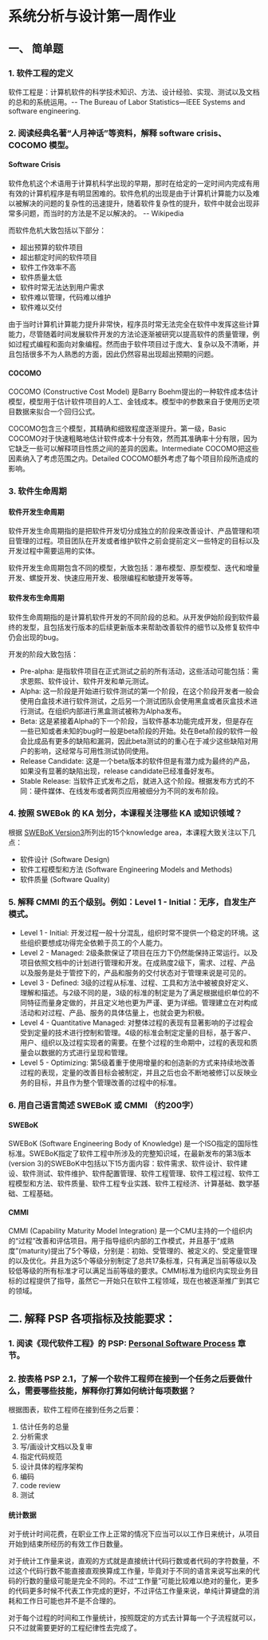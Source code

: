 # 系统分析与设计第一周作业

## 一、 简单题

### 1. 软件工程的定义

软件工程是：计算机软件的科学技术知识、方法、设计经验、实现、测试以及文档的总和的系统运用。-- The Bureau of Labor Statistics—IEEE Systems and software engineering.

### 2. 阅读经典名著“人月神话”等资料，解释 software crisis、COCOMO 模型。

#### Software Crisis

软件危机这个术语用于计算机科学出现的早期，那时在给定的一定时间内完成有用有效的计算机程序是有明显困难的。软件危机的出现是由于计算机计算能力以及难以被解决的问题的复杂性的迅速提升，随着软件复杂性的提升，软件中就会出现非常多问题，而当时的方法是不足以解决的。 -- Wikipedia

而软件危机大致包括以下部分：

- 超出预算的软件项目
- 超出额定时间的软件项目
- 软件工作效率不高
- 软件质量太低
- 软件时常无法达到用户需求
- 软件难以管理，代码难以维护
- 软件难以交付

由于当时计算机计算能力提升非常快，程序员时常无法完全在软件中发挥这些计算能力，尽管随着时间发展软件开发的方法论逐渐被研究以提高软件的质量管理，例如过程式编程和面向对象编程。然而由于软件项目过于庞大、复杂以及不清晰，并且包括很多不为人熟悉的方面，因此仍然容易出现超出预期的问题。

#### COCOMO

COCOMO (Constructive Cost Model) 是Barry Boehm提出的一种软件成本估计模型，模型用于估计软件项目的人工、金钱成本。模型中的参数来自于使用历史项目数据来拟合一个回归公式。

COCOMO包含三个模型，其精确和细致程度逐渐提升。第一级，Basic COCOMO对于快速粗略地估计软件成本十分有效，然而其准确率十分有限，因为它缺乏一些可以解释项目性质之间的差异的因素。Intermediate COCOMO把这些因素纳入了考虑范围之内。Detailed COCOMO额外考虑了每个项目阶段所造成的影响。

### 3. 软件生命周期

#### 软件开发生命周期

软件开发生命周期指的是把软件开发切分成独立的阶段来改善设计、产品管理和项目管理的过程。项目团队在开发或者维护软件之前会提前定义一些特定的目标以及开发过程中需要运用的实体。

软件开发生命周期包含不同的模型，大致包括：瀑布模型、原型模型、迭代和增量开发、螺旋开发、快速应用开发、极限编程和敏捷开发等等。

#### 软件发布生命周期

软件生命周期指的是计算机软件开发的不同阶段的总和。从开发伊始阶段到软件最终的发型，且包括发行版本的后续更新版本来帮助改善软件的细节以及修复软件中仍会出现的bug。

开发的阶段大致包括：

- Pre-alpha: 是指软件项目在正式测试之前的所有活动，这些活动可能包括：需求恩熙、软件设计、软件开发和单元测试。
- Alpha: 这一阶段是开始进行软件测试的第一个阶段，在这个阶段开发者一般会使用白盒技术进行软件测试，之后另一个测试团队会使用黑盒或者灰盒技术进行测试。在组织内部进行黑盒测试被称为Alpha发布。
- Beta: 这是紧接着Alpha的下一个阶段，当软件基本功能完成开发，但是存在一些已知或者未知的bug时一般是beta阶段的开始。处在Beta阶段的软件一般会比成品有更多的缺陷和漏洞，因此beta测试的的重心在于减少这些缺陷对用户的影响，这经常与可用性测试协同使用。
- Release Candidate: 这是一个beta版本的软件但是有潜力成为最终的产品，如果没有显著的缺陷出现，release candidate已经准备好发布。
- Stable Release: 当软件正式发布之后，就进入这个阶段。根据发布方式的不同：硬件媒体、在线发布或者网页应用被细分为不同的发布阶段。

### 4. 按照 SWEBok 的 KA 划分，本课程关注哪些 KA 或知识领域？

根据 [SWEBoK Version3](https://en.wikipedia.org/wiki/Software_Engineering_Body_of_Knowledge#SWEBOK_Version_3)所列出的15个knowledge area，本课程大致关注以下几点：

- 软件设计 (Software Design)
- 软件工程模型和方法 (Software Engineering Models and Methods)
- 软件质量 (Software Quality)

### 5. 解释 CMMI 的五个级别。例如：Level 1 - Initial：无序，自发生产模式。

- Level 1 - Initial: 开发过程一般十分混乱，组织时常不提供一个稳定的环境。这些组织要想成功得完全依赖于员工的个人能力。
- Level 2 - Managed: 2级条款保证了项目在压力下仍然能保持正常运行。以及项目依照文档中的计划进行管理和开发。在成熟度2级下，需求、过程、产品以及服务是处于管控下的，产品和服务的交付状态对于管理来说是可见的。
- Level 3 - Defined: 3级的过程从标准、过程、工具和方法中被被良好定义、理解和描述。与2级不同的是，3级的标准的制定是为了满足根据组织单位的不同特征而量身定做的，并且定义地也更为严谨、更为详细。管理建立在对构成活动和对过程、产品、服务的具体估量上，也就会更为积极。
- Level 4 - Quantitative Managed: 对整体过程的表现有显著影响的子过程会受到定量的技术进行控制和管理。4级的标准会制定定量的目标，基于客户、用户、组织以及过程实现者的需要。在整个过程的生命期中，过程的表现和质量会以数据的方式进行呈现和管理。
- Level 5 - Optimizing: 第5级着重于使用增量的和创造新的方式来持续地改善过程的表现，定量的改善目标会被制定，并且之后也会不断地被修订以反映业务的目标，并且作为整个管理改善的过程中的标准。

### 6. 用自己语言简述 SWEBoK 或 CMMI （约200字）

#### SWEBoK

SWEBoK (Software Engineering Body of Knowledge) 是一个ISO指定的国际性标准。SWEBoK指定了软件工程中所涉及的完整知识域，在最新发布的第3版本(version 3)的SWEBoK中包括以下15方面内容：软件需求、软件设计、软件建设、软件测试、软件维护、软件配置管理、软件工程管理、软件工程过程、软件工程模型和方法、软件质量、软件工程专业实践、软件工程经济、计算基础、数学基础、工程基础。

#### CMMI

CMMI (Capability Maturity Model Integration) 是一个CMU主持的一个组织内的“过程”改善和评估项目。用于指导组织内部的工作模式，并且基于“成熟度”(maturity)提出了5个等级，分别是：初始、受管理的、被定义的、受定量管理的以及优化。并且为这5个等级分别制定了总共17条标准，只有满足当前等级以及较低等级的所有标准才可以满足当前等级的要求。CMMI标准为组织内实现业务目标的过程提供了指导，虽然它一开始只在软件工程领域，现在也被逐渐推广到其它的领域。

## 二. 解释 PSP 各项指标及技能要求：

### 1. 阅读《现代软件工程》的 PSP: [Personal Software Process](http://www.cnblogs.com/xinz/archive/2011/11/27/2265425.html) 章节。

### 2. 按表格 PSP 2.1，了解一个软件工程师在接到一个任务之后要做什么，需要哪些技能，解释你打算如何统计每项数据？

根据图表，软件工程师在接到任务之后要：

1. 估计任务的总量
1. 分析需求
1. 写/画设计文档以及复审
1. 指定代码规范
1. 设计具体的程序架构
1. 编码
1. code review
1. 测试

#### 统计数据

对于统计时间花费，在职业工作上正常的情况下应当可以以工作日来统计，从项目开始到结束所经历的有效工作日数量。

对于统计工作量来说，直观的方式就是直接统计代码行数或者代码的字符数量，不过这个代码行数不能直接直观换算成工作量，毕竟对于不同的语言来说写出来的代码的行数的量级可能是完全不同的。不过“工作量”可能比较难以绝对的量化，更多的代码更多时候不代表工作完成的更好，不过评估工作量来说，单纯计算键盘的消耗和工作日可能也并不是不合理的。

对于每个过程的时间和工作量统计，按照既定的方式去计算每一个子流程就可以，只不过就需要更好的工程纪律性去完成了。
